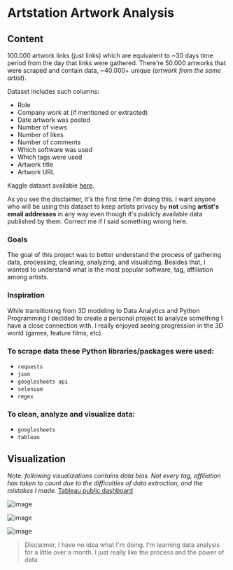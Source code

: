 # Artstation Artwork Analysis

## Content
100.000 artwork links (just links) which are equivalent to ~30 days time period from the day that links were gathered.
There're 50.000 artworks that were scraped and contain data, ~40.000+ unique (*artwork from the same artist*).
 
Dataset includes such columns:
- Role
- Company work at (if mentioned or extracted)
- Date artwork was posted
- Number of views
- Number of likes
- Number of comments
- Which software was used
- Which tags were used
- Artwork title
- Artwork URL

Kaggle dataset available [here](https://www.kaggle.com/dimitryzub/artstation).

As you see the disclaimer, it's the first time I'm doing this. I want anyone who will be using this dataset to keep artists privacy by **not** using **artist's email addresses** in any way even though it's publicly available data published by them. Correct me if I said something wrong here.

### Goals

The goal of this project was to better understand the process of gathering data, processing, cleaning, analyzing, and visualizing. 
Besides that, I wanted to understand what is the most popular software, tag, affiliation among artists.

### Inspiration

While transitioning from 3D modeling to Data Analytics and Python Programming I decided to create a personal project to analyze something I have a close connection with. I really enjoyed seeing progression in the 3D world (games, feature films, etc).

### To scrape data these Python libraries/packages were used:
- `requests`
- `json`
- `googlesheets api`
- `selenium`
- `regex`

### To clean, analyze and visualize data:
- `googlesheets`
- `tableau`

## Visualization 

Note: *following visualizations contains data bias. Not every tag, affiliation has taken to count due to the difficulties of data extraction, and the mistakes I made.*
[Tableau public dashboard](https://public.tableau.com/app/profile/dimitry.zub/viz/Artstationanalysis/ArtstationDashboard)

![image](https://user-images.githubusercontent.com/78694043/119978304-23cb0380-bfc2-11eb-8b70-e84100fa7630.png)

![image](https://user-images.githubusercontent.com/78694043/119978269-1ada3200-bfc2-11eb-981f-b8ad2c2c0ff1.png)

![image](https://user-images.githubusercontent.com/78694043/119978237-101f9d00-bfc2-11eb-9285-e0d9bcf688ee.png)

> Disclaimer, I have no idea what I'm doing. I'm learning data analysis for a little over a month. I just really like the process and the power of data.

